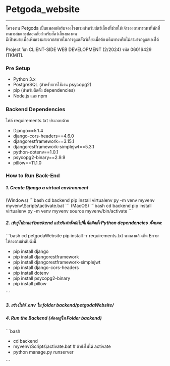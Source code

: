 <h1>Petgoda_website</h1>
<hr>
<p>
  โครงงาน Petgoda เป็นแพลตฟอร์มจองโรงแรมสำหรับสัตว์เลี้ยงที่ช่วยให้เจ้าของสามารถหาที่พักที่เหมาะสมและปลอดภัยสำหรับสัตว์เลี้ยงของตน <br>
  มีเป้าหมายเพื่อเพิ่มความสะดวกสบายในการดูแลสัตว์เลี้ยงเมื่อต้องเดินทางหรือไม่สามารถดูแลเองได้
</p>
<p>Project วิชา CLIENT-SIDE WEB DEVELOPMENT (2/2024) รหัส 06016429 ITKMITL</p>

<h3>Pre Setup</h3>
<ul>
  <li>Python 3.x</li>
  <li>PostgreSQL (สำหรับการใช้งาน psycopg2)</li>
  <li>pip (สำหรับติดตั้ง dependencies)</li>
  <li>Node.js และ npm</li>
</ul>

<h3>Backend Dependencies</h3>
<p>ไฟล์ requirements.txt ประกอบด้วย</p>
<ul>
  <li>Django==5.1.4</li>
  <li>django-cors-headers==4.6.0</li>
  <li>djangorestframework==3.15.1</li>
  <li>djangorestframework-simplejwt==5.3.1</li>
  <li>python-dotenv==1.0.1</li>
  <li>psycopg2-binary==2.9.9</li>
  <li>pillow==11.1.0</li>
</ul>

<h3>How to Run Back-End</h3>
<h5>1. Create Django a virtual environment</h5>
(Windows)
```bash
cd backend
pip install virtualenv
py -m venv myvenv
myvenv\Scripts\activate.bat
```
(MacOS)
```bash
cd backend
pip install virtualenv
py -m venv myvenv
source myvenv/bin/activate
```
<h5>2. เข้าสู่โฟลเดอร์ backend แล้วรันคำสั่งต่อไปนี้เพื่อติดตั้ง Python dependencies ทั้งหมด:</h5>
```bash
cd petgodaWebsite
pip install -r requirements.txt
หากลงแล้วเกิด Error ให้ลงตามลำดับดังนี้
<ul>
<li>pip install django</li>
<li>pip install djangorestframework</li>
<li>pip install djangorestframework-simplejwt</li>
<li>pip install django-cors-headers</li>
<li>pip install dotenv</li>
<li>pip install psycopg2-binary</li>
<li>pip install pillow</li>
</ul>
```
<h5>3. สร้างไฟล์ .env ใน folder backend/petgodaWebsite/</h5>
<h5>4. Run the Backend (ต้องอยู่ใน Folder backend)</h5>
```bash
<ul>
  <li>cd backend</li>
  <li>myvenv\Scripts\activate.bat # ถ้ายังไม่ได้ activate</li>
  <li>python manage.py runserver</li>
</ul>
```
